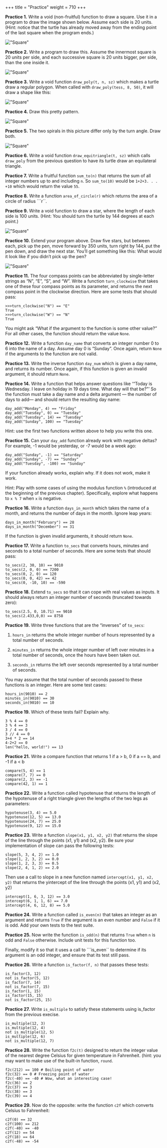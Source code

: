 +++
title = "Practice"
weight = 710
+++

**Practice 1.** Write a void (non-fruitful) function to draw a square. Use it in a program to draw the image shown below.
Assume each side is 20 units. (Hint: notice that the turtle has already moved away from the ending point of the
last square when the program ends.)

!["Square"](/pythonbook/images/7-1.png)

**Practice 2.** Write a program to draw this. Assume the innermost square is 20 units per side, and each successive square is
20 units bigger, per side, than the one inside it.

!["Square"](/pythonbook/images/7-2.png)

**Practice 3.** Write a void function ```draw_poly(t, n, sz)``` which makes a turtle draw a regular polygon. When called
with ```draw_poly(tess, 8, 50)```, it will draw a shape like this:

!["Square"](/pythonbook/images/7-3.png)

**Practice 4.** Draw this pretty pattern.

!["Square"](/pythonbook/images/7-4.png)

**Practice 5.** The two spirals in this picture differ only by the turn angle. Draw both.

!["Square"](/pythonbook/images/7-5.png)

**Practice 6.** Write a void function ```draw_equitriangle(t, sz)``` which calls ```draw_poly``` from the previous question
to have its turtle draw an equilateral triangle.

**Practice 7.** Write a fruitful function ```sum_to(n)``` that returns the sum of all integer numbers up to and including ```n```. So
```sum_to(10)``` would be ```1+2+3. . . +10``` which would return the value ```55```.

**Practice 8.** Write a function ```area_of_circle(r)``` which returns the area of a circle of radius ```r``.

**Practice 9.** Write a void function to draw a star, where the length of each side is 100 units. (Hint: You should turn the turtle by 144 degrees at each point.)

!["Square"](/pythonbook/images/7-9.png)

**Practice 10.** Extend your program above. Draw five stars, but between each, pick up the pen, move forward by 350 units,
turn right by 144, put the pen down, and draw the next star. You’ll get something like this:
What would it look like if you didn’t pick up the pen?

!["Square"](/pythonbook/images/7-10.png)

**Practice 11.** The four compass points can be abbreviated by single-letter strings as “N”, “E”, “S”, and “W”. Write a function
```turn_clockwise``` that takes one of these four compass points as its parameter, and returns the next compass
point in the clockwise direction. Here are some tests that should pass:
```
>>>turn_clockwise("N") == "E"
True
>>>turn_clockwise("W") == "N"
True
```
You might ask “What if the argument to the function is some other value?” For all other cases, the function
should return the value ```None```.

**Practice 12.** Write a function ```day_name``` that converts an integer number 0 to 6 into the name of a day. Assume day 0 is
“Sunday”. Once again, return ```None``` if the arguments to the function are not valid.

**Practice 13.** Write the inverse function ```day_num``` which is given a day name, and returns its number.
Once again, if this function is given an invalid argument, it should return ```None```.

**Practice 14.** Write a function that helps answer questions like ‘“Today is Wednesday. I leave on holiday in 19 days time.
What day will that be?”’ So the function must take a day name and a delta argument — the number of days
to add— and should return the resulting day name:
```
day_add("Monday", 4) == "Friday"
day_add("Tuesday", 0) == "Tuesday"
day_add("Tuesday", 14) == "Tuesday"
day_add("Sunday", 100) == "Tuesday"
```

Hint: use the first two functions written above to help you write this one.

**Practice 15.** Can your ```day_add``` function already work with negative deltas? For example, -1 would be yesterday, or -7
would be a week ago:
```
day_add("Sunday", -1) == "Saturday"
day_add("Sunday", -7) == "Sunday"
day_add("Tuesday", -100) == "Sunday"
```
If your function already works, explain why. If it does not work, make it work.

Hint: Play with some cases of using the modulus function ```%``` (introduced at the beginning of the previous
chapter). Specifically, explore what happens to ```x % 7``` when ```x``` is negative.

**Practice 16.** Write a function ```days_in_month``` which takes the name of a month, and returns the number of days in the
month. Ignore leap years:

```
days_in_month("February") == 28
days_in_month("December") == 31
```

If the function is given invalid arguments, it should return ```None```.

**Practice 17.** Write a function ```to_secs``` that converts hours, minutes and seconds to a total number of seconds. Here are
some tests that should pass:

```
to_secs(2, 30, 10) == 9010
to_secs(2, 0, 0) == 7200
to_secs(0, 2, 0) == 120
to_secs(0, 0, 42) == 42
to_secs(0, -10, 10) == -590
```

**Practice 18.** Extend ```to_secs``` so that it can cope with real values as inputs. It should always return an integer number of
seconds (truncated towards zero):

```
to_secs(2.5, 0, 10.71) == 9010
to_secs(2.433,0,0) == 8758
```

**Practice 19.** Write three functions that are the “inverses” of ```to_secs```:

1. ```hours_in``` returns the whole integer number of hours represented by a total number of seconds.

2. ```minutes_in``` returns the whole integer number of left over minutes in a total number of seconds, once
the hours have been taken out.

3. ```seconds_in``` returns the left over seconds represented by a total number of seconds.

You may assume that the total number of seconds passed to these functions is an integer. Here are some test
cases:

```
hours_in(9010) == 2
minutes_in(9010) == 30
seconds_in(9010) == 10
```

**Practice 19.** Which of these tests fail? Explain why.

```
3 % 4 == 0
3 % 4 == 3
3 / 4 == 0
3 // 4 == 0
3+4 * 2 == 14
4-2+2 == 0
len("hello, world!") == 13
```

**Practice 21.** Write a compare function that returns 1 if a > b, 0 if a == b, and -1 if a < b

```
compare(5, 4) == 1
compare(7, 7) == 0
compare(2, 3) == -1
compare(42, 1) == 1
```

**Practice 22.** Write a function called hypotenuse that returns the length of the hypotenuse of a right triangle given the
lengths of the two legs as parameters:
```
hypotenuse(3, 4) == 5.0
hypotenuse(12, 5) == 13.0
hypotenuse(24, 7) == 25.0
hypotenuse(9, 12) == 15.0
```

**Practice 23.** Write a function ```slope(x1, y1, x2, y2)``` that returns the slope of the line through the points (x1, y1) and
(x2, y2). Be sure your implementation of slope can pass the following tests:

```
slope(5, 3, 4, 2) == 1.0
slope(1, 2, 3, 2) == 0.0
slope(1, 2, 3, 3) == 0.5
slope(2, 4, 1, 2) == 2.0
```

Then use a call to slope in a new function named ```intercept(x1, y1, x2, y2)``` that returns the yintercept
of the line through the points (x1, y1) and (x2, y2)

```
intercept(1, 6, 3, 12) == 3.0
intercept(6, 1, 1, 6) == 7.0
intercept(4, 6, 12, 8) == 5.0
```

**Practice 24.** Write a function called ```is_even(n)``` that takes an integer as an argument and returns ```True``` if the argument is an even number and ```False``` if it is odd.
Add your own tests to the test suite.

**Practice 25.** Now write the function ```is_odd(n)``` that returns ```True``` when ```n``` is odd and ```False``` otherwise. Include unit tests
for this function too.

Finally, modify it so that it uses a call to ```is_even`` to determine if its argument is an odd integer, and ensure
that its test still pass.

**Practice 26.** Write a function ```is_factor(f, n)``` that passes these tests:

```
is_factor(3, 12)
not is_factor(5, 12)
is_factor(7, 14)
not is_factor(7, 15)
is_factor(1, 15)
is_factor(15, 15)
not is_factor(25, 15)
```

**Practice 27.** Write ```is_multiple``` to satisfy these statements using is_factor from the previous execise.

```
is_multiple(12, 3) 
is_multiple(12, 4) 
not is_multiple(12, 5) 
is_multiple(12, 6) 
not is_multiple(12, 7)
```

**Practice 28.** Write the function ```f2c(t)``` designed to return the integer value of the nearest degree Celsius for given temperature
in Fahrenheit. (hint: you may want to make use of the built-in function, ```round```. 

```
f2c(212) == 100 # Boiling point of water
f2c(32) == 0 # Freezing point of water
f2c(-40) == -40 # Wow, what an interesting case!
f2c(36) == 2
f2c(37) == 3
f2c(38) == 3
f2c(39) == 4
```

**Practice 29.** Now do the opposite: write the function ```c2f``` which converts Celsius to Fahrenheit:

```
c2f(0) == 32
c2f(100) == 212
c2f(-40) == -40
c2f(12) == 54
c2f(18) == 64
c2f(-48) == -54
```

